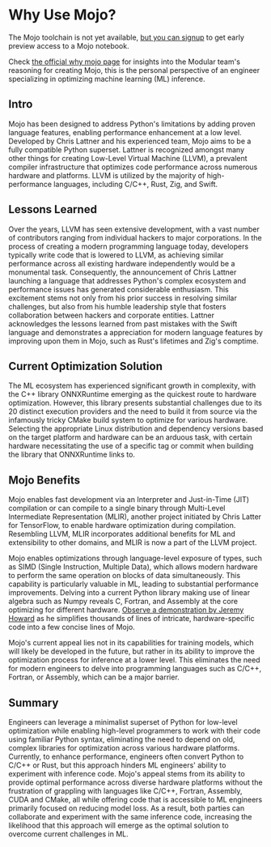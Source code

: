 # Why Use Mojo?

The Mojo toolchain is not yet available, [but you can signup](https://www.modular.com/get-started) to get early preview access to a Mojo notebook.

Check [the official why mojo page](https://docs.modular.com/mojo/why-mojo.html) for insights into the Modular team's reasoning for creating Mojo, this is the personal perspective of an engineer specializing in optimizing machine learning (ML) inference.

## Intro
Mojo has been designed to address Python's limitations by adding proven language features, enabling performance enhancement at a low level. Developed by Chris Lattner and his experienced team, Mojo aims to be a fully compatible Python superset. Lattner is recognized amongst many other things for creating Low-Level Virtual Machine (LLVM), a prevalent compiler infrastructure that optimizes code performance across numerous hardware and platforms. LLVM is utilized by the majority of high-performance languages, including C/C++, Rust, Zig, and Swift.

## Lessons Learned
Over the years, LLVM has seen extensive development, with a vast number of contributors ranging from individual hackers to major corporations. In the process of creating a modern programming language today, developers typically write code that is lowered to LLVM, as achieving similar performance across all existing hardware independently would be a monumental task. Consequently, the announcement of Chris Lattner launching a language that addresses Python's complex ecosystem and performance issues has generated considerable enthusiasm. This excitement stems not only from his prior success in resolving similar challenges, but also from his humble leadership style that fosters collaboration between hackers and corporate entities. Lattner acknowledges the lessons learned from past mistakes with the Swift language and demonstrates a appreciation for modern language features by improving upon them in Mojo, such as Rust's lifetimes and Zig's comptime.

## Current Optimization Solution
The ML ecosystem has experienced significant growth in complexity, with the C++ library ONNXRuntime emerging as the quickest route to hardware optimization. However, this library presents substantial challenges due to its 20 distinct execution providers and the need to build it from source via the infamously tricky CMake build system to optimize for various hardware. Selecting the appropriate Linux distribution and dependency versions based on the target platform and hardware can be an arduous task, with certain hardware necessitating the use of a specific tag or commit when building the library that ONNXRuntime links to.

## Mojo Benefits
Mojo enables fast development via an Interpreter and Just-in-Time (JIT) compilation or can compile to a single binary through Multi-Level Intermediate Representation (MLIR), another project initiated by Chris Latter for TensorFlow, to enable hardware optimization during compilation. Resembling LLVM, MLIR incorporates additional benefits for ML and extensibility to other domains, and MLIR is now a part of the LLVM project.

Mojo enables optimizations through language-level exposure of types, such as SIMD (Single Instruction, Multiple Data), which allows modern hardware to perform the same operation on blocks of data simultaneously. This capability is particularly valuable in ML, leading to substantial performance improvements. Delving into a current Python library making use of linear algebra such as Numpy reveals C, Fortran, and Assembly at the core optimizing for different hardware. [Observe a demonstration by Jeremy Howard](https://www.youtube.com/watch?v=6GvB5lZJqcE) as he simplifies thousands of lines of intricate, hardware-specific code into a few concise lines of Mojo.

Mojo's current appeal lies not in its capabilities for training models, which will likely be developed in the future, but rather in its ability to improve the optimization process for inference at a lower level. This eliminates the need for modern engineers to delve into programming languages such as C/C++, Fortran, or Assembly, which can be a major barrier.

## Summary
Engineers can leverage a minimalist superset of Python for low-level optimization while enabling high-level programmers to work with their code using familiar Python syntax, eliminating the need to depend on old, complex libraries for optimization across various hardware platforms. Currently, to enhance performance, engineers often convert Python to C/C++ or Rust, but this approach hinders ML engineers' ability to experiment with inference code. Mojo's appeal stems from its ability to provide optimal performance across diverse hardware platforms without the frustration of grappling with languages like C/C++, Fortran, Assembly, CUDA and CMake, all while offering code that is accessible to ML engineers primarily focused on reducing model loss. As a result, both parties can collaborate and experiment with the same inference code, increasing the likelihood that this approach will emerge as the optimal solution to overcome current challenges in ML.
